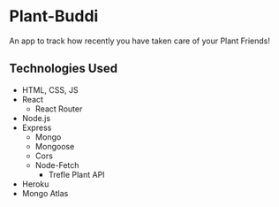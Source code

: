# Plant-Buddi
An app to track how recently you have taken care of your Plant Friends!  

## Technologies Used  

* HTML, CSS, JS
* React
    * React Router
* Node.js
* Express
    * Mongo
    * Mongoose
    * Cors
    * Node-Fetch
        * Trefle Plant API
* Heroku
* Mongo Atlas
